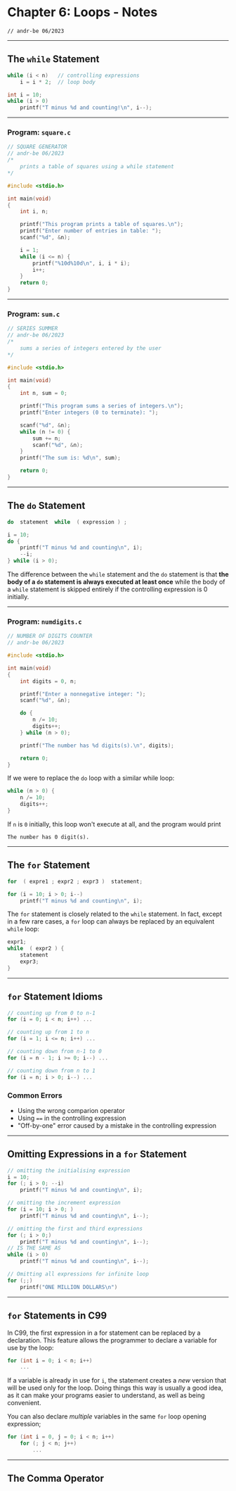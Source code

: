 # Chapter 6: Loops - Notes
`// andr-be 06/2023`
***
## The `while` Statement
```C
while (i < n)   // controlling expressions
    i = i * 2;  // loop body

int i = 10;
while (i > 0) 
    printf("T minus %d and counting!\n", i--);
```
***
### Program: `square.c`
```C
// SQUARE GENERATOR
// andr-be 06/2023
/*
    prints a table of squares using a while statement
*/

#include <stdio.h>

int main(void)
{
    int i, n;

    printf("This program prints a table of squares.\n");
    printf("Enter number of entries in table: ");
    scanf("%d", &n);

    i = 1;
    while (i <= n) {
        printf("%10d%10d\n", i, i * i);
        i++;
    }
    return 0;
}
```
***
### Program: `sum.c`
```C
// SERIES SUMMER
// andr-be 06/2023
/*
    sums a series of integers entered by the user
*/

#include <stdio.h>

int main(void)
{
    int n, sum = 0;

    printf("This program sums a series of integers.\n");
    printf("Enter integers (0 to terminate): ");

    scanf("%d", &n);
    while (n != 0) {
        sum += n;
        scanf("%d", &n);
    }
    printf("The sum is: %d\n", sum);

    return 0;
}
```
***
## The `do` Statement
```C
do  statement  while  ( expression ) ;

i = 10;
do {
    printf("T minus %d and counting\n", i);
    --i;
} while (i > 0);
```
The difference between the `while` statement and the `do` statement is that **the body of a `do` statement is always executed at least once** while the body of a `while` statement is skipped entirely if the controlling expression is 0 initially.
***
### Program: `numdigits.c`
```C
// NUMBER OF DIGITS COUNTER
// andr-be 06/2023

#include <stdio.h>

int main(void)
{
    int digits = 0, n;

    printf("Enter a nonnegative integer: ");
    scanf("%d", &n);

    do {
        n /= 10;
        digits++;
    } while (n > 0);

    printf("The number has %d digits(s).\n", digits);

    return 0;
}
```
If we were to replace the `do` loop with a similar while loop:
```C
while (n > 0) {
    n /= 10;
    digits++;
}
```
If `n` is `0` initially, this loop won't execute at all, and the program would print 
```
The number has 0 digit(s).
```
***
## The `for` Statement
```C
for  ( expre1 ; expr2 ; expr3 )  statement;

for (i = 10; i > 0; i--)
    printf("T minus %d and counting\n", i);
```
The `for` statement is closely related to the `while` statement. In fact, except in a few rare cases, a `for` loop can always be replaced by an equivalent `while` loop:
```C
expr1;
while  ( expr2 ) {
    statement
    expr3;
}
```
***
## `for` Statement Idioms
```C
// counting up from 0 to n-1
for (i = 0; i < n; i++) ...

// counting up from 1 to n
for (i = 1; i <= n; i++) ...

// counting down from n-1 to 0
for (i = n - 1; i >= 0; i--) ...

// counting down from n to 1
for (i = n; i > 0; i--) ...
```

### Common Errors
- Using the wrong comparion operator
- Using `==` in the controlling expression
- "Off-by-one" error caused by a mistake in the controlling expression

***
## Omitting Expressions in a `for` Statement
```C
// omitting the initialising expression
i = 10;
for (; i > 0; --i)
    printf("T minus %d and counting\n", i);

// omitting the increment expression
for (i = 10; i > 0; )
    printf("T minus %d and counting\n", i--);

// omitting the first and third expressions
for (; i > 0;)
    printf("T minus %d and counting\n", i--);
// IS THE SAME AS
while (i > 0)
    printf("T minus %d and counting\n", i--);

// Omitting all expressions for infinite loop
for (;;)
    printf("ONE MILLION DOLLARS\n")
```
***
## `for` Statements in C99
In C99, the first expression in a for statement can be replaced by a declaration. This feature allows the programmer to declare a variable for use by the loop:
```C
for (int i = 0; i < n; i++)
    ...
```
If a variable is already in use for `i`, the statement creates a *new* version that will be used only for the loop.
Doing things this way is usually a good idea, as it can make your programs easier to understand, as well as being convenient.

You can also declare *multiple* variables in the same `for` loop opening expression;
```C
for (int i = 0, j = 0; i < n; i++)
    for (; j < n; j++)
        ...
```
***
## The Comma Operator

